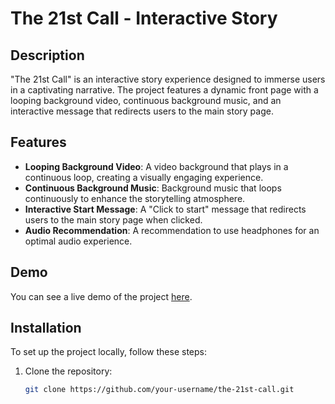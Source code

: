 # The 21st Call - Interactive Story

## Description
"The 21st Call" is an interactive story experience designed to immerse users in a captivating narrative. The project features a dynamic front page with a looping background video, continuous background music, and an interactive message that redirects users to the main story page.

## Features
- **Looping Background Video**: A video background that plays in a continuous loop, creating a visually engaging experience.
- **Continuous Background Music**: Background music that loops continuously to enhance the storytelling atmosphere.
- **Interactive Start Message**: A "Click to start" message that redirects users to the main story page when clicked.
- **Audio Recommendation**: A recommendation to use headphones for an optimal audio experience.

## Demo
You can see a live demo of the project [here](#https://glistening-travesseiro-b2fe69.netlify.app/).

## Installation
To set up the project locally, follow these steps:

1. Clone the repository:
   ```sh
   git clone https://github.com/your-username/the-21st-call.git
